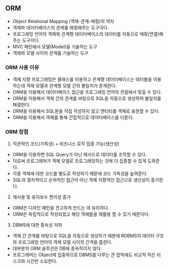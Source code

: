 ## ORM
- Object Relational Mapping (객체-관계-매핑)의 약자
- 객체와 데이터베이스의 관계를 매핑해주는 도구이다.
- 프로그래밍 언어의 객체와 관계형 데이터베이스의 데이터를 자동으로 매핑(연결)해주는 도구이다.
- MVC 패턴에서 모델(Model)을 기술하는 도구
- 객체와 모델 사이의 관계를 기술하는 도구

### ORM 사용 이유
- 객체 지향 프로그래밍은 클래스를 이용하고 관계형 데이터베이스는 테이블을 이용하는데 객체 모델과 관계형 모델 간의 불일치가 존재한다.
- ORM을 이용해서 데이터베이스 접근을 프로그래밍 언어의 관점에서 맞출 수 있다.
- ORM을 이용해서 객체 간의 관계를 바탕으로 SQL을 자동으로 생성하여 불일치를 해결한다.
- ORM을 이용해서 SQL문을 직접 작성하지 않고 엔티티를 객체로 표현할 수 있다.
- ORM을 이용해서 객체를 통해 간접적으로 데이터베이스를 다룬다.

### ORM 장점
1. 직관적인 코드(가독성) + 비즈니스 로직 집중 가능(생산성)
  - ORM을 이용하면 SQL Query가 아닌 메서드로 데이터를 조작할 수 있다.
  - 이로써 프로그래머가 객체 모델로 프로그래밍하는 것에 더 집중할 수 있게 도와준다.
  - 각종 객체에 대한 코드를 별도로 작성하기 때문에 코드 가독성을 높여준다.
  - SQL의 절차적이고 순차적인 접근이 아닌 객체 지향적인 접근으로 생산성이 증가한다.
2. 재사용 및 유지보수 편리성 증가
  - ORM은 디자인 패턴을 견고하게 만드는 데 유리하다.
  - ORM은 독립적으로 작성되었고 해당 객체들을 재활용 할 수 있기 때문이다.
3. DBMS에 대한 종속성 저하
  - 객체 간 관계를 바탕으로 SQL을 자동으로 생성하기 때문에 RDBMS의 데이터 구조와 프로그래밍 언어의 객체 모델 사이의 간격을 좁힌다.
  - 대부분의 ORM 솔루션은 DB에 종속적이지 않다.
  - 프로그래머는 Object에 집중하므로 DBMS를 다루는 큰 잡억에도 비교적 적은 리스크와 시간만 소요한다.



